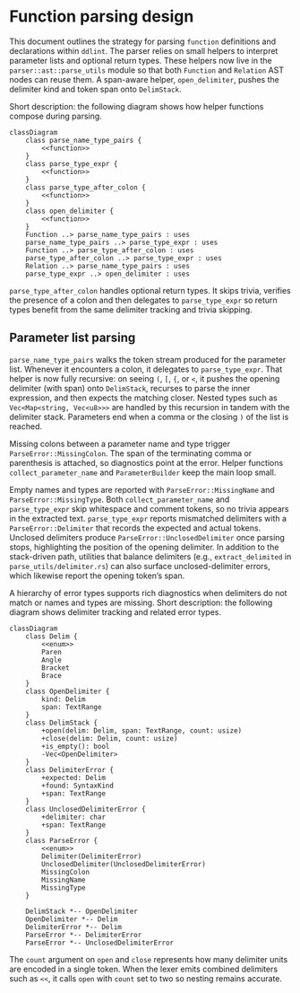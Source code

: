 # Function parsing design

This document outlines the strategy for parsing `function` definitions and
declarations within `ddlint`. The parser relies on small helpers to interpret
parameter lists and optional return types. These helpers now live in the
`parser::ast::parse_utils` module so that both `Function` and `Relation` AST
nodes can reuse them. A span-aware helper, `open_delimiter`, pushes the
delimiter kind and token span onto `DelimStack`.

Short description: the following diagram shows how helper functions compose
during parsing.

```mermaid
classDiagram
    class parse_name_type_pairs {
        <<function>>
    }
    class parse_type_expr {
        <<function>>
    }
    class parse_type_after_colon {
        <<function>>
    }
    class open_delimiter {
        <<function>>
    }
    Function ..> parse_name_type_pairs : uses
    parse_name_type_pairs ..> parse_type_expr : uses
    Function ..> parse_type_after_colon : uses
    parse_type_after_colon ..> parse_type_expr : uses
    Relation ..> parse_name_type_pairs : uses
    parse_type_expr ..> open_delimiter : uses
```

`parse_type_after_colon` handles optional return types. It skips trivia,
verifies the presence of a colon and then delegates to `parse_type_expr` so
return types benefit from the same delimiter tracking and trivia skipping.

## Parameter list parsing

`parse_name_type_pairs` walks the token stream produced for the parameter list.
Whenever it encounters a colon, it delegates to `parse_type_expr`. That helper
is now fully recursive: on seeing `(`, `[`, `{`, or `<`, it pushes the opening
delimiter (with span) onto `DelimStack`, recurses to parse the inner
expression, and then expects the matching closer. Nested types such as
`Vec<Map<string, Vec<u8>>>` are handled by this recursion in tandem with the
delimiter stack. Parameters end when a comma or the closing `)` of the list is
reached.

Missing colons between a parameter name and type trigger
`ParseError::MissingColon`. The span of the terminating comma or parenthesis is
attached, so diagnostics point at the error. Helper functions
`collect_parameter_name` and `ParameterBuilder` keep the main loop small.

Empty names and types are reported with `ParseError::MissingName` and
`ParseError::MissingType`. Both `collect_parameter_name` and `parse_type_expr`
skip whitespace and comment tokens, so no trivia appears in the extracted text.
`parse_type_expr` reports mismatched delimiters with a `ParseError::Delimiter`
that records the expected and actual tokens. Unclosed delimiters produce
`ParseError::UnclosedDelimiter` once parsing stops, highlighting the position
of the opening delimiter. In addition to the stack-driven path, utilities that
balance delimiters (e.g., `extract_delimited` in `parse_utils/delimiter.rs`)
can also surface unclosed-delimiter errors, which likewise report the opening
token’s span.

A hierarchy of error types supports rich diagnostics when delimiters do not
match or names and types are missing. Short description: the following diagram
shows delimiter tracking and related error types.

```mermaid
classDiagram
    class Delim {
        <<enum>>
        Paren
        Angle
        Bracket
        Brace
    }
    class OpenDelimiter {
        kind: Delim
        span: TextRange
    }
    class DelimStack {
        +open(delim: Delim, span: TextRange, count: usize)
        +close(delim: Delim, count: usize)
        +is_empty(): bool
        -Vec<OpenDelimiter>
    }
    class DelimiterError {
        +expected: Delim
        +found: SyntaxKind
        +span: TextRange
    }
    class UnclosedDelimiterError {
        +delimiter: char
        +span: TextRange
    }
    class ParseError {
        <<enum>>
        Delimiter(DelimiterError)
        UnclosedDelimiter(UnclosedDelimiterError)
        MissingColon
        MissingName
        MissingType
    }

    DelimStack *-- OpenDelimiter
    OpenDelimiter *-- Delim
    DelimiterError *-- Delim
    ParseError *-- DelimiterError
    ParseError *-- UnclosedDelimiterError
```

The `count` argument on `open` and `close` represents how many delimiter units
are encoded in a single token. When the lexer emits combined delimiters such as
`<<`, it calls `open` with `count` set to two so nesting remains accurate.
